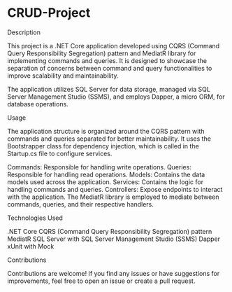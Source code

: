 # CRUD-Project

Description

This project is a .NET Core application developed using CQRS (Command Query Responsibility Segregation) pattern and MediatR library for implementing commands and queries. It is designed to showcase the separation of concerns between command and query functionalities to improve scalability and maintainability.

The application utilizes SQL Server for data storage, managed via SQL Server Management Studio (SSMS), and employs Dapper, a micro ORM, for database operations.

Usage

The application structure is organized around the CQRS pattern with commands and queries separated for better maintainability. It uses the Bootstrapper class for dependency injection, which is called in the Startup.cs file to configure services.

Commands: Responsible for handling write operations.
Queries: Responsible for handling read operations.
Models: Contains the data models used across the application.
Services: Contains the logic for handling commands and queries.
Controllers: Expose endpoints to interact with the application.
The MediatR library is employed to mediate between commands, queries, and their respective handlers.

Technologies Used

.NET Core
CQRS (Command Query Responsibility Segregation) pattern
MediatR
SQL Server with SQL Server Management Studio (SSMS)
Dapper
xUnit with Mock

Contributions

Contributions are welcome! If you find any issues or have suggestions for improvements, feel free to open an issue or create a pull request.
